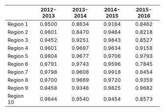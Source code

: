 | | 2012-2013 | 2013-2014 | 2014-2015 | 2015-2016 |
| :---      | :---:  | :---:  | :---:  | :---:  |
| Region 1  | 0.9500 | 0.8634 | 0.9164 | 0.8462 |
| Region 2  | 0.9601 | 0.8470 | 0.9464 | 0.8218 |
| Region 3  | 0.9452 | 0.9251 | 0.9843 | 0.8527 |
| Region 4  | 0.9601 | 0.9697 | 0.9634 | 0.9158 |
| Region 5  | 0.9804 | 0.9677 | 0.9706 | 0.9793 |
| Region 6  | 0.9791 | 0.9743 | 0.9596 | 0.7845 |
| Region 7  | 0.9798 | 0.9608 | 0.9918 | 0.8454 |
| Region 8  | 0.9700 | 0.9669 | 0.9720 | 0.9359 |
| Region 9  | 0.9458 | 0.9346 | 0.9825 | 0.9682 |
| Region 10 | 0.9644 | 0.9540 | 0.9454 | 0.8573 |
